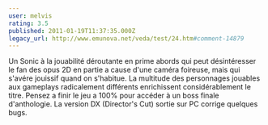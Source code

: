 ```yaml
---
user: melvis
rating: 3.5
published: 2011-01-19T11:37:35.000Z
legacy_url: http://www.emunova.net/veda/test/24.htm#comment-14879
---
```

Un Sonic à la jouabilité déroutante en prime abords qui peut désintéresser le fan des opus 2D en partie a cause d'une caméra foireuse, mais qui s'avére jouissif quand on s'habitue. 
La multitude des personnages jouables aux gameplays radicalement différents enrichissent considérablement le titre.
Pensez a finir le jeu a 100% pour accéder à un boss finale d'anthologie.
La version DX (Director's Cut) sortie sur PC corrige quelques bugs.